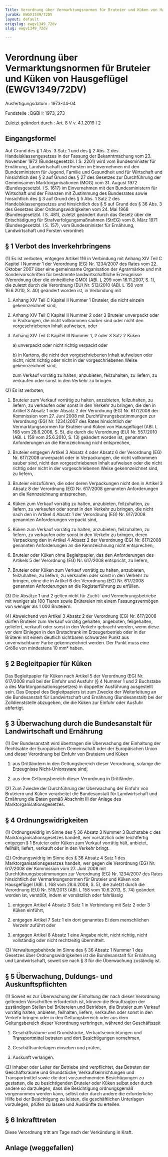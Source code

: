 ```yaml
---
Title: Verordnung über Vermarktungsnormen für Bruteier und Küken von Hausgeflügel
jurabk: EWGV1349/72DV
layout: default
origslug: ewgv1349_72dv
slug: ewgv1349_72dv

---
```


# Verordnung über Vermarktungsnormen für Bruteier und Küken von Hausgeflügel (EWGV1349/72DV)

Ausfertigungsdatum
:   1973-04-04

Fundstelle
:   BGBl I: 1973, 273

Zuletzt geändert durch
:   Art. 8 V v. 4.1.2019 I 2


## Eingangsformel

Auf Grund des § 1 Abs. 3 Satz 1 und des § 2 Abs. 2 des
Handelsklassengesetzes in der Fassung der Bekanntmachung vom 23.
November 1972 (Bundesgesetzbl. I S. 2201) wird vom Bundesminister für
Ernährung, Landwirtschaft und Forsten im Einvernehmen mit den
Bundesministern für Jugend, Familie und Gesundheit und für Wirtschaft
und hinsichtlich des § 2 auf Grund des § 27 des Gesetzes zur
Durchführung der Gemeinsamen Marktorganisationen (MOG) vom 31. August
1972 (Bundesgesetzbl. I S. 1617) im Einvernehmen mit den
Bundesministern für Wirtschaft und der Finanzen mit Zustimmung des
Bundesrates sowie hinsichtlich des § 3 auf Grund des § 5 Abs. 1 Satz 2
des Handelsklassengesetzes und hinsichtlich des § 5 auf Grund des § 36
Abs. 3 des Gesetzes über Ordnungswidrigkeiten vom 24. Mai 1968
(Bundesgesetzbl. I S. 481), zuletzt geändert durch das Gesetz über die
Entschädigung für Strafverfolgungsmaßnahmen (StrEG) vom 8. März 1971
(Bundesgesetzbl. I S. 157), vom Bundesminister für Ernährung,
Landwirtschaft und Forsten verordnet:


## § 1 Verbot des Inverkehrbringens

(1) Es ist verboten, entgegen Artikel 116 in Verbindung mit Anhang XIV
Teil C Kapitel I Nummer 1 der Verordnung (EG) Nr. 1234/2007 des Rates
vom 22. Oktober 2007 über eine gemeinsame Organisation der Agrarmärkte
und mit Sondervorschriften für bestimmte landwirtschaftliche
Erzeugnisse (Verordnung über die einheitliche GMO) (ABl. L 299 vom
16\.11.2007, S. 1), die zuletzt durch die Verordnung (EU) Nr. 513/2010
(ABl. L 150 vom 16.6.2010, S. 40) geändert worden ist, in Verbindung
mit

1.  Anhang XIV Teil C Kapitel II Nummer 1 Bruteier, die nicht einzeln
    gekennzeichnet sind,


2.  Anhang XIV Teil C Kapitel II Nummer 2 oder 3 Bruteier unverpackt oder
    in Packungen, die nicht vollkommen sauber sind oder nicht den
    vorgeschriebenen Inhalt aufweisen, oder


3.  Anhang XIV Teil C Kapitel III Nummer 1, 2 oder 3 Satz 2 Küken

    a)  unverpackt oder nicht richtig verpackt oder


    b)  in Kartons, die nicht den vorgeschriebenen Inhalt aufweisen oder
        nicht, nicht richtig oder nicht in der vorgeschriebenen Weise
        gekennzeichnet sind,



    zum Verkauf vorrätig zu halten, anzubieten, feilzuhalten, zu liefern,
    zu verkaufen oder sonst in den Verkehr zu bringen.




(2) Es ist verboten,

1.  Bruteier zum Verkauf vorrätig zu halten, anzubieten, feilzuhalten, zu
    liefern, zu verkaufen oder sonst in den Verkehr zu bringen, die den in
    Artikel 3 Absatz 1 oder Absatz 2 der Verordnung (EG) Nr. 617/2008 der
    Kommission vom 27. Juni 2008 mit Durchführungsbestimmungen zur
    Verordnung (EG) Nr. 1234/2007 des Rates hinsichtlich der
    Vermarktungsnormen für Bruteier und Küken von Hausgeflügel (ABl. L 168
    vom 28.6.2008, S. 5), die durch die Verordnung (EU) Nr. 557/2010 (ABl.
    L 159 vom 25.6.2010, S. 13) geändert worden ist, genannten
    Anforderungen an die Kennzeichnung nicht entsprechen,


2.  Bruteier entgegen Artikel 3 Absatz 4 oder Absatz 6 der Verordnung (EG)
    Nr. 617/2008 unverpackt oder in Verpackungen, die nicht vollkommen
    sauber sind, nicht den vorgeschriebenen Inhalt aufweisen oder die
    nicht richtig oder nicht in der vorgeschriebenen Weise gekennzeichnet
    sind, zu liefern,


3.  Bruteier einzuführen, die oder deren Verpackungen nicht den in Artikel
    3 Absatz 8 der Verordnung (EG) Nr. 617/2008 genannten Anforderungen an
    die Kennzeichnung entsprechen,


4.  Küken zum Verkauf vorrätig zu halten, anzubieten, feilzuhalten, zu
    liefern, zu verkaufen oder sonst in den Verkehr zu bringen, die nicht
    nach den in Artikel 4 Absatz 1 der Verordnung (EG) Nr. 617/2008
    genannten Anforderungen verpackt sind,


5.  Küken zum Verkauf vorrätig zu halten, anzubieten, feilzuhalten, zu
    liefern, zu verkaufen oder sonst in den Verkehr zu bringen, deren
    Verpackung den in Artikel 4 Absatz 2 der Verordnung (EG) Nr. 617/2008
    genannten Anforderungen an die Kennzeichnung nicht entsprechen,


6.  Bruteier oder Küken ohne Begleitpapier, das den Anforderungen des
    Artikels 5 der Verordnung (EG) Nr. 617/2008 entspricht, zu liefern,


7.  Bruteier oder Küken zum Verkauf vorrätig zu halten, anzubieten,
    feilzuhalten, zu liefern, zu verkaufen oder sonst in den Verkehr zu
    bringen, ohne die in Artikel 6 der Verordnung (EG) Nr. 617/2008
    genannten Anforderungen an die Registerführung zu erfüllen.




(3) Die Absätze 1 und 2 gelten nicht für Zucht- und
Vermehrungsbetriebe mit weniger als 100 Tieren sowie Brütereien mit
einem Fassungsvermögen von weniger als 1 000 Bruteiern.

(4) Abweichend von Artikel 3 Absatz 2 der Verordnung (EG) Nr. 617/2008
dürfen Bruteier zum Verkauf vorrätig gehalten, angeboten,
feilgehalten, geliefert, verkauft oder sonst in den Verkehr gebracht
werden, wenn diese vor dem Einlegen in den Brutschrank im
Erzeugerbetrieb oder in der Brüterei mit einem deutlich sichtbaren
schwarzen Punkt aus unverwischbarer Farbe gekennzeichnet werden. Der
Punkt muss eine Größe von mindestens 10 mm² haben.


## § 2 Begleitpapier für Küken

Das Begleitpapier für Küken nach Artikel 5 der Verordnung (EG) Nr.
617/2008 muß bei der Einfuhr und Ausfuhr (§ 4 Nummer 1 und 2 Buchstabe
a des Marktorganisationsgesetzes) in doppelter Ausführung ausgestellt
sein. Das Doppel des Begleitpapiers ist zum Zwecke der Weiterleitung
an die Bundesanstalt für Landwirtschaft und Ernährung (Bundesanstalt)
bei der Zolldienststelle abzugeben, die die Küken zur Einfuhr oder
Ausfuhr abfertigt.


## § 3 Überwachung durch die Bundesanstalt für Landwirtschaft und Ernährung

(1) Der Bundesanstalt wird übertragen die Überwachung der Einhaltung
der Rechtsakte der Europäischen Gemeinschaft oder der Europäischen
Union und dieser Verordnung bei Einfuhr von Bruteiern und Küken

1.  aus Drittländern in den Geltungsbereich dieser Verordnung, solange die
    Erzeugnisse Nicht-Unionsware sind,


2.  aus dem Geltungsbereich dieser Verordnung in Drittländer.




(2) Zum Zwecke der Durchführung der Überwachung der Einfuhr von
Bruteiern und Küken verarbeitet die Bundesanstalt für Landwirtschaft
und Ernährung die Daten gemäß Abschnitt III der Anlage des
Marktorganisationsgesetzes.


## § 4 Ordnungswidrigkeiten

(1) Ordnungswidrig im Sinne des § 36 Absatz 3 Nummer 3 Buchstabe c des
Marktorganisationsgesetzes handelt, wer vorsätzlich oder leichtfertig
entgegen § 1 Bruteier oder Küken zum Verkauf vorrätig hält, anbietet,
feilhält, liefert, verkauft oder in den Verkehr bringt.

(2) Ordnungswidrig im Sinne des § 36 Absatz 4 Satz 1 des
Marktorganisationsgesetzes handelt, wer gegen die Verordnung (EG) Nr.
617/2008 der Kommission vom 27. Juni 2008 mit
Durchführungsbestimmungen zur Verordnung (EG) Nr. 1234/2007 des Rates
hinsichtlich der Vermarktungsnormen für Bruteier und Küken von
Hausgeflügel (ABl. L 168 vom 28.6.2008, S. 5), die zuletzt durch die
Verordnung (EU) Nr. 519/2013 (ABl. L 158 vom 10.6.2013, S. 74)
geändert worden ist, verstößt, indem er vorsätzlich oder fahrlässig

1.  entgegen Artikel 4 Absatz 3 Satz 1 in Verbindung mit Satz 2 oder 3
    Küken einführt,


2.  entgegen Artikel 7 Satz 1 ein dort genanntes Ei dem menschlichen
    Verzehr zuführt oder


3.  entgegen Artikel 8 Absatz 1 eine Angabe nicht, nicht richtig, nicht
    vollständig oder nicht rechtzeitig übermittelt.




(3) Verwaltungsbehörde im Sinne des § 36 Absatz 1 Nummer 1 des
Gesetzes über Ordnungswidrigkeiten ist die Bundesanstalt für Ernährung
und Landwirtschaft, soweit sie nach § 3 für die Überwachung zuständig
ist.


## § 5 Überwachung, Duldungs- und Auskunftspflichten

(1) Soweit es zur Überwachung der Einhaltung der nach dieser
Verordnung geltenden Vorschriften erforderlich ist, können die
Beauftragten der zuständigen Stellen bei Brütereien und Betrieben, die
Bruteier zum Verkauf vorrätig halten, anbieten, feilhalten, liefern,
verkaufen oder sonst in den Verkehr bringen oder in den
Geltungsbereich oder aus dem Geltungsbereich dieser Verordnung
verbringen, während der Geschäftszeit

1.  Geschäftsräume und Grundstücke, Verkaufseinrichtungen und
    Transportmittel betreten und dort Besichtigungen vornehmen,


2.  Geschäftsunterlagen einsehen und prüfen,


3.  Auskunft verlangen.




(2) Inhaber oder Leiter der Betriebe sind verpflichtet, das Betreten
der Geschäftsräume und Grundstücke, Verkaufseinrichtungen und
Transportmittel sowie die dort vorzunehmenden Besichtigungen zu
gestatten, die zu besichtigenden Bruteier oder Küken selbst oder durch
andere so darzulegen, dass die Besichtigung ordnungsgemäß vorgenommen
werden kann, selbst oder durch andere die erforderliche Hilfe bei der
Besichtigung zu leisten, die geschäftlichen Unterlagen vorzulegen,
prüfen zu lassen und Auskünfte zu erteilen.


## § 6 Inkrafttreten

Diese Verordnung tritt am Tage nach der Verkündung in Kraft.


## Anlage (weggefallen)



